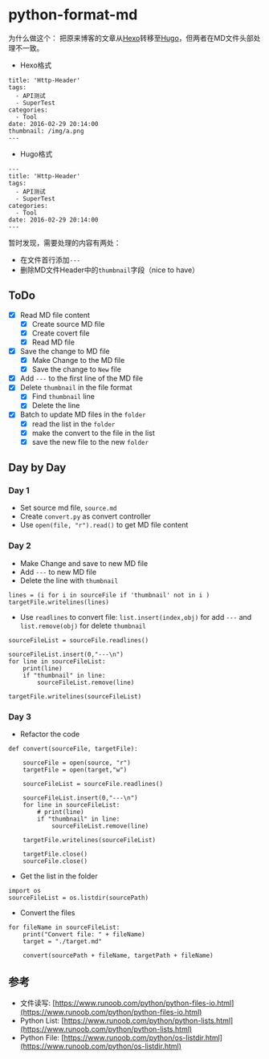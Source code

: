 # python-format-md

为什么做这个：
把原来博客的文章从[Hexo](hexo.io/)转移至[Hugo](https://gohugo.io/)，但两者在MD文件头部处理不一致。

- Hexo格式

```
title: 'Http-Header'
tags:
  - API测试
  - SuperTest
categories:
  - Tool
date: 2016-02-29 20:14:00
thumbnail: /img/a.png
---
```

- Hugo格式 

```
---
title: 'Http-Header'
tags:
  - API测试
  - SuperTest
categories:
  - Tool
date: 2016-02-29 20:14:00
---
```

暂时发现，需要处理的内容有两处：
- 在文件首行添加`---`
- 删除MD文件Header中的`thumbnail`字段（nice to have）

## ToDo

- [X] Read MD file content
    - [X] Create source MD file
    - [X] Create covert file
    - [X] Read MD file
- [X] Save the change to MD file
    - [X] Make Change to the MD file
    - [X] Save the change to `New` file
- [X] Add `---` to the first line of the MD file
- [X] Delete `thumbnail` in the file format
    - [X] Find `thumbnail` line
    - [X] Delete the line
- [X] Batch to update MD files in the `folder`
    - [X] read the list in the `folder`
    - [X] make the convert to the file in the list
    - [X] save the new file to the new `folder`

## Day by Day

### Day 1

- Set source md file, `source.md`
- Create `convert.py` as convert controller
- Use `open(file, "r").read()` to get MD file content

### Day 2

- Make Change and save to new MD file
- Add `---` to new MD file
- Delete the line with `thumbnail`

```
lines = (i for i in sourceFile if 'thumbnail' not in i )
targetFile.writelines(lines)
```

- Use `readlines` to convert file: `list.insert(index,obj)` for add `---` and `list.remove(obj)` for delete `thumbnail`

```
sourceFileList = sourceFile.readlines()

sourceFileList.insert(0,"---\n")
for line in sourceFileList:
    print(line)
    if "thumbnail" in line:
        sourceFileList.remove(line)

targetFile.writelines(sourceFileList)

```

### Day 3

- Refactor the code

```
def convert(sourceFile, targetFile):

    sourceFile = open(source, "r")
    targetFile = open(target,"w")

    sourceFileList = sourceFile.readlines()

    sourceFileList.insert(0,"---\n")
    for line in sourceFileList:
        # print(line)
        if "thumbnail" in line:
            sourceFileList.remove(line)

    targetFile.writelines(sourceFileList)

    targetFile.close()
    sourceFile.close()
```
- Get the list in the folder 

```
import os
sourceFileList = os.listdir(sourcePath)
```

- Convert the files

```
for fileName in sourceFileList:
    print("Convert file: " + fileName)
    target = "./target.md"

    convert(sourcePath + fileName, targetPath + fileName)
```


## 参考
- 文件读写: [https://www.runoob.com/python/python-files-io.html](https://www.runoob.com/python/python-files-io.html)
- Python List: [https://www.runoob.com/python/python-lists.html](https://www.runoob.com/python/python-lists.html)
- Python File: [https://www.runoob.com/python/os-listdir.html](https://www.runoob.com/python/os-listdir.html)
